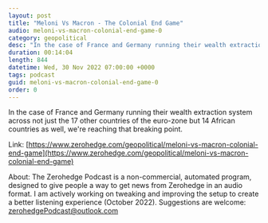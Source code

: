 ```yaml
---
layout: post
title: "Meloni Vs Macron - The Colonial End Game"
audio: meloni-vs-macron-colonial-end-game-0
category: geopolitical
desc: "In the case of France and Germany running their wealth extraction system across not just the 17 other countries of the euro-zone but 14 African countries as well, we're reaching that breaking point."
duration: 00:14:04
length: 844
datetime: Wed, 30 Nov 2022 07:00:00 +0000
tags: podcast
guid: meloni-vs-macron-colonial-end-game-0
order: 0
---
```

In the case of France and Germany running their wealth extraction system across not just the 17 other countries of the euro-zone but 14 African countries as well, we're reaching that breaking point.

Link: [https://www.zerohedge.com/geopolitical/meloni-vs-macron-colonial-end-game](https://www.zerohedge.com/geopolitical/meloni-vs-macron-colonial-end-game)

About: The Zerohedge Podcast is a non-commercial, automated program, designed to give people a way to get news from Zerohedge in an audio format.  I am actively working on tweaking and improving the setup to create a better listening experience (October 2022).  Suggestions are welcome: [zerohedgePodcast@outlook.com](mailto:zerohedgePodcast@outlook.com)